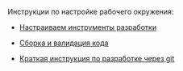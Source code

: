 Инструкции по настройке рабочего окружения:




* [Настраиваем инструменты разработки ](https://github.com/arhangeldim/track16/wiki/init)

* [Сборка и валидация кода](https://github.com/arhangeldim/track16/wiki/project_build)

* [Краткая инструкция по разработке через git](https://github.com/tehnotrack/track17-spring/wiki/git_how_to)


